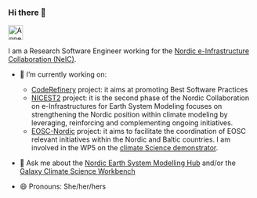 ### Hi there 👋

<a href="https://dev.to/annefou">
  <img src="https://d2fltix0v2e0sb.cloudfront.net/dev-badge.svg" alt="Anne Fouilloux's DEV Profile" height="30" width="30">
</a>

I am a Research Software Engineer working for the [Nordic e-Infrastructure Collaboration (NeIC)](https://neic.no/). 

- 🔭 I’m currently working on:
  - [CodeRefinery](https://coderefinery.org/) project: it aims at promoting Best Software Practices
  - [NICEST2](https://neic.no/nicest2/) project: it is the second phase of the Nordic Collaboration on e-Infrastructures for Earth System Modeling focuses on strengthening the Nordic position within climate modeling by leveraging, reinforcing and complementing ongoing initiatives.
  - [EOSC-Nordic](https://www.eosc-nordic.eu/) project: it aims to facilitate the coordination of EOSC relevant initiatives within the Nordic and Baltic countries. I am involved in the WP5 on the [climate Science demonstrator](https://nordicesmhub.github.io/eosc-nordic-climate-demonstrator/).


- 💬 Ask me about the [Nordic Earth System Modelling Hub](https://github.com/NordicESMhub/) and/or the [Galaxy Climate Science Workbench](https://climate.usegalaxy.eu/)


- 😄 Pronouns: She/her/hers
<!--
**annefou/annefou** is a ✨ _special_ ✨ repository because its `README.md` (this file) appears on your GitHub profile.

Here are some ideas to get you started:

- 🔭 I’m currently working on ...
- 🌱 I’m currently learning ...
- 👯 I’m looking to collaborate on ...
- 🤔 I’m looking for help with ...
- 💬 Ask me about ...
- 📫 How to reach me: ...
- 😄 Pronouns: ...
- ⚡ Fun fact: ...
-->
